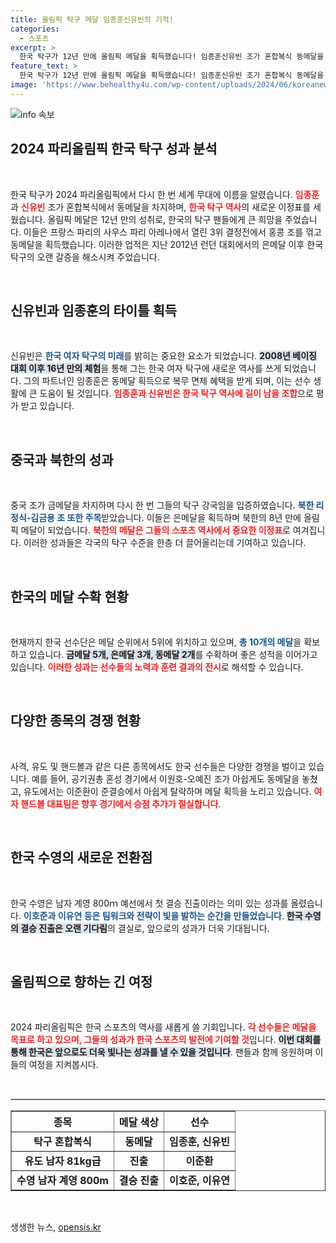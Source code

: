 ```yaml
---
title: 올림픽 탁구 메달 임종훈신유빈의 기적!
categories:
  - 스포츠
excerpt: >
  한국 탁구가 12년 만에 올림픽 메달을 획득했습니다! 임종훈신유빈 조가 혼합복식 동메달을 차지하며, 신유빈은 한국 여자 탁구 선수로서 16년 만의 메달을 선물했습니다.
feature_text: >
  한국 탁구가 12년 만에 올림픽 메달을 획득했습니다! 임종훈신유빈 조가 혼합복식 동메달을 차지하며, 신유빈은 한국 여자 탁구 선수로서 16년 만의 메달을 선물했습니다.
image: 'https://www.behealthy4u.com/wp-content/uploads/2024/06/koreanews.jpg'
---
```


<p><img src="https://www.behealthy4u.com/wp-content/uploads/2024/06/koreanews.jpg" alt="info 속보" /></p>

<h2 data-ke-size="size26">2024 파리올림픽 한국 탁구 성과 분석</h2>

<p data-ke-size="size16">&nbsp;</p>

<p>한국 탁구가 2024 파리올림픽에서 다시 한 번 세계 무대에 이름을 알렸습니다. <b><span style="color: #ee2323;">임종훈</span></b>과 <b><span style="color: #ee2323;">신유빈</span></b> 조가 혼합복식에서 동메달을 차지하며, <b><span style="color: #ee2323;">한국 탁구 역사</span></b>의 새로운 이정표를 세웠습니다. 올림픽 메달은 12년 만의 성취로, 한국의 탁구 팬들에게 큰 희망을 주었습니다. 이들은 프랑스 파리의 사우스 파리 아레나에서 열린 3위 결정전에서 홍콩 조를 꺾고 동메달을 획득했습니다. 이러한 업적은 지난 2012년 런던 대회에서의 은메달 이후 한국 탁구의 오랜 갈증을 해소시켜 주었습니다. </p>

<p data-ke-size="size16">&nbsp;</p>

<h2 data-ke-size="size26">신유빈과 임종훈의 타이틀 획득</h2>

<p data-ke-size="size16">&nbsp;</p>

<p>신유빈은 <b><span style="color: #1a5490;">한국 여자 탁구의 미래</span></b>를 밝히는 중요한 요소가 되었습니다. <b><span style="background-color: #21538527;">2008년 베이징 대회 이후 16년 만의 체험</span></b>을 통해 그는 한국 여자 탁구에 새로운 역사를 쓰게 되었습니다. 그의 파트너인 임종훈은 동메달 획득으로 복무 면제 혜택을 받게 되며, 이는 선수 생활에 큰 도움이 될 것입니다. <b><span style="color: #ee2323;">임종훈과 신유빈은 한국 탁구 역사에 길이 남을 조합</span></b>으로 평가 받고 있습니다.</p>

<p data-ke-size="size16">&nbsp;</p>

<h2 data-ke-size="size26">중국과 북한의 성과</h2>

<p data-ke-size="size16">&nbsp;</p>

<p>중국 조가 금메달을 차지하며 다시 한 번 그들의 탁구 강국임을 입증하였습니다. <b><span style="color: #1a5490;">북한 리정식-김금용 조 또한 주목</span></b>받았습니다. 이들은 은메달을 획득하며 북한의 8년 만에 올림픽 메달이 되었습니다. <b><span style="color: #ee2323;">북한의 메달은 그들의 스포츠 역사에서 중요한 이정표</span></b>로 여겨집니다. 이러한 성과들은 각국의 탁구 수준을 한층 더 끌어올리는데 기여하고 있습니다.</p>

<p data-ke-size="size16">&nbsp;</p>

<h2 data-ke-size="size26">한국의 메달 수확 현황</h2>

<p data-ke-size="size16">&nbsp;</p>

<p>현재까지 한국 선수단은 메달 순위에서 5위에 위치하고 있으며, <b><span style="color: #1a5490;">총 10개의 메달</span></b>을 확보하고 있습니다. <b><span style="background-color: #21538527;">금메달 5개, 은메달 3개, 동메달 2개</span></b>를 수확하며 좋은 성적을 이어가고 있습니다. <b><span style="color: #ee2323;">이러한 성과는 선수들의 노력과 훈련 결과의 전시</span></b>로 해석할 수 있습니다.</p>

<p data-ke-size="size16">&nbsp;</p>

<h2 data-ke-size="size26">다양한 종목의 경쟁 현황</h2>

<p data-ke-size="size16">&nbsp;</p>

<p>사격, 유도 및 핸드볼과 같은 다른 종목에서도 한국 선수들은 다양한 경쟁을 벌이고 있습니다. 예를 들어, 공기권총 혼성 경기에서 이원호-오예진 조가 아쉽게도 동메달을 놓쳤고, 유도에서는 이준환이 준결승에서 아쉽게 탈락하며 메달 획득을 노리고 있습니다. <b><span style="color: #ee2323;">여자 핸드볼 대표팀은 향후 경기에서 승점 추가가 절실합니다</span></b>. </p>

<p data-ke-size="size16">&nbsp;</p>

<h2 data-ke-size="size26">한국 수영의 새로운 전환점</h2>

<p data-ke-size="size16">&nbsp;</p>

<p>한국 수영은 남자 계영 800ｍ 예선에서 첫 결승 진출이라는 의미 있는 성과를 올렸습니다. <b><span style="color: #1a5490;">이호준과 이유연 등은 팀워크와 전략이 빛을 발하는 순간을 만들었습니다</span></b>. <b><span style="background-color: #21538527;">한국 수영의 결승 진출은 오랜 기다림</span></b>의 결실로, 앞으로의 성과가 더욱 기대됩니다.</p>

<p data-ke-size="size16">&nbsp;</p>

<h2 data-ke-size="size26">올림픽으로 향하는 긴 여정</h2>

<p data-ke-size="size16">&nbsp;</p>

<p>2024 파리올림픽은 한국 스포츠의 역사를 새롭게 쓸 기회입니다. <b><span style="color: #ee2323;">각 선수들은 메달을 목표로 하고 있으며, 그들의 성과가 한국 스포츠의 발전에 기여할 것</span></b>입니다. <b><span style="background-color: #21538527;">이번 대회를 통해 한국은 앞으로도 더욱 빛나는 성과를 낼 수 있을 것입니다</span></b>. 팬들과 함께 응원하며 이들의 여정을 지켜봅시다.</p>

<p data-ke-size="size16">&nbsp;</p>

<hr style="border: 1px solid #ddd;">

<table style="width: 100%;" border="1" cellpadding="5" cellspacing="0">
    <thead>
        <tr>
            <th style="text-align: center;"><b>종목</b></th>
            <th style="text-align: center;"><b>메달 색상</b></th>
            <th style="text-align: center;"><b>선수</b></th>
        </tr>
    </thead>
    <tbody>
        <tr>
            <td style="text-align: center; height: 17px;"><b>탁구 혼합복식</b></td>
            <td style="text-align: center; height: 17px;"><b>동메달</b></td>
            <td style="text-align: center; height: 17px;"><b>임종훈, 신유빈</b></td>
        </tr>
        <tr>
            <td style="text-align: center; height: 17px;"><b>유도 남자 81kg급</b></td>
            <td style="text-align: center; height: 17px;"><b>진출</b></td>
            <td style="text-align: center; height: 17px;"><b>이준환</b></td>
        </tr>
        <tr>
            <td style="text-align: center; height: 17px;"><b>수영 남자 계영 800m</b></td>
            <td style="text-align: center; height: 17px;"><b>결승 진출</b></td>
            <td style="text-align: center; height: 17px;"><b>이호준, 이유연</b></td>
        </tr>
    </tbody>
</table>

<p data-ke-size="size16">&nbsp;</p>
생생한 뉴스, <a href="https://opensis.kr" rel="dofollow">opensis.kr</a>


